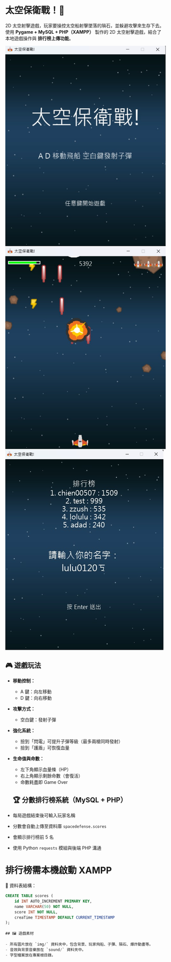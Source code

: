 # 太空保衛戰！🚀

2D 太空射擊遊戲，玩家要操控太空船射擊墜落的隕石，並躲避攻擊來生存下去。
使用 **Pygame + MySQL + PHP（XAMPP）** 製作的 2D 太空射擊遊戲，結合了本地遊戲操作與 **排行榜上傳功能**。

![screenshot](img/q1.png)
![screenshot](img/q2.png)
![screenshot](img/q3.png)

## 🎮 遊戲玩法

- **移動控制：**

  - A 鍵：向左移動
  - D 鍵：向右移動

- **攻擊方式：**

  - 空白鍵：發射子彈

- **強化系統：**

  - 撿到「閃電」可提升子彈等級（最多兩槍同時發射）
  - 撿到「護盾」可恢復血量

- **生命值與命數：**

  - 左下角顯示血量條（HP）
  - 右上角顯示剩餘命數（會復活）
  - 命數耗盡即 Game Over

  ## 🏆 分數排行榜系統（MySQL + PHP）

- 每局遊戲結束後可輸入玩家名稱
- 分數會自動上傳至資料庫 `spacedefense.scores`
- 會顯示排行榜前 5 名
- 使用 Python `requests` 模組與後端 PHP 溝通

# 排行榜需本機啟動 XAMPP

📌 資料表結構：

```sql
CREATE TABLE scores (
    id INT AUTO_INCREMENT PRIMARY KEY,
    name VARCHAR(50) NOT NULL,
    score INT NOT NULL,
    creaTime TIMESTAMP DEFAULT CURRENT_TIMESTAMP
);

## 🖼️ 遊戲素材

- 所有圖片放在 `img/` 資料夾中，包含背景、玩家飛船、子彈、隕石、爆炸動畫等。
- 音效與背景音樂放在 `sound/` 資料夾中。
- 字型檔案放在專案根目錄。
```
